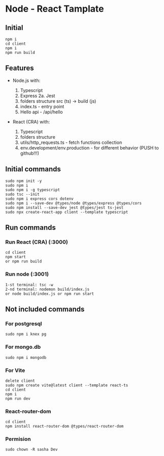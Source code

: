 # Node - React Tamplate

## Initial

    npm i
    cd client
    npm i
    npm run build

## Features

- Node.js with:
    1. Typescript
    2. Express
    2a. Jest
    3. folders structure src (ts) -> build (js)
    4. index.ts - entry point
    5. Hello api - /api/hello

- React (CRA) with:
    1. Typescript
    2. folders structure
    3. utils/http_requests.ts - fetch functions collection
    4. env.development/env.production - for different behavior (PUSH to github!!!)

## Initial commands

    sudo npm init -y
    sudo npm i
    sudo npm i -g typescript
    sudo tsc --init
    sudo npm i express cors dotenv
    sudo npm i --save-dev @types/node @types/express @types/cors
    sudo npm install --save-dev jest @types/jest ts-jest
    sudo npx create-react-app client --template typescript

## Run commands

### Run React (CRA) (:3000)

    cd client
    npm start
    or npm run build

### Run node (:3001)

    1-st terminal: tsc -w
    2-nd terminal: nodemon build/index.js
    or node build/index.js or npm run start

## Not included commands

### For postgresql

    sudo npm i knex pg

### For mongo.db

    sudo npm i mongodb

### For Vite

    delete client
    sudo npm create vite@latest client --template react-ts
    cd client
    npm i
    npm run dev

### React-router-dom

    cd client
    npm install react-router-dom @types/react-router-dom

### Permision

    sudo chown -R sasha Dev
